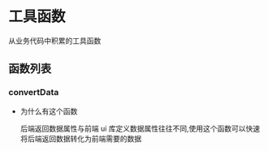 # 工具函数

从业务代码中积累的工具函数

## 函数列表

### convertData

  - 为什么有这个函数
    
    后端返回数据属性与前端 ui 库定义数据属性往往不同,使用这个函数可以快速将后端返回数据转化为前端需要的数据

        